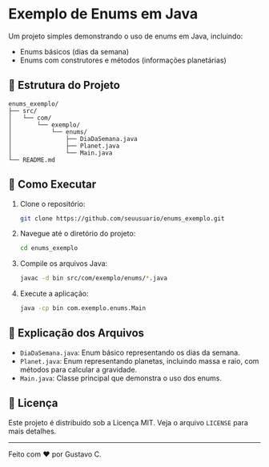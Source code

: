 # Exemplo de Enums em Java

Um projeto simples demonstrando o uso de enums em Java, incluindo:
- Enums básicos (dias da semana)
- Enums com construtores e métodos (informações planetárias)

## 📁 Estrutura do Projeto
```
enums_exemplo/
├── src/
│   └── com/
│       └── exemplo/
│           └── enums/
│               ├── DiaDaSemana.java
│               ├── Planet.java
│               └── Main.java
└── README.md
```

## 🚀 Como Executar
1. Clone o repositório:
   ```sh
   git clone https://github.com/seuusuario/enums_exemplo.git
   ```
2. Navegue até o diretório do projeto:
   ```sh
   cd enums_exemplo
   ```
3. Compile os arquivos Java:
   ```sh
   javac -d bin src/com/exemplo/enums/*.java
   ```
4. Execute a aplicação:
   ```sh
   java -cp bin com.exemplo.enums.Main
   ```

## 📌 Explicação dos Arquivos
- `DiaDaSemana.java`: Enum básico representando os dias da semana.
- `Planet.java`: Enum representando planetas, incluindo massa e raio, com métodos para calcular a gravidade.
- `Main.java`: Classe principal que demonstra o uso dos enums.

## 📜 Licença
Este projeto é distribuído sob a Licença MIT. Veja o arquivo `LICENSE` para mais detalhes.

---

Feito com ❤️ por Gustavo C.

